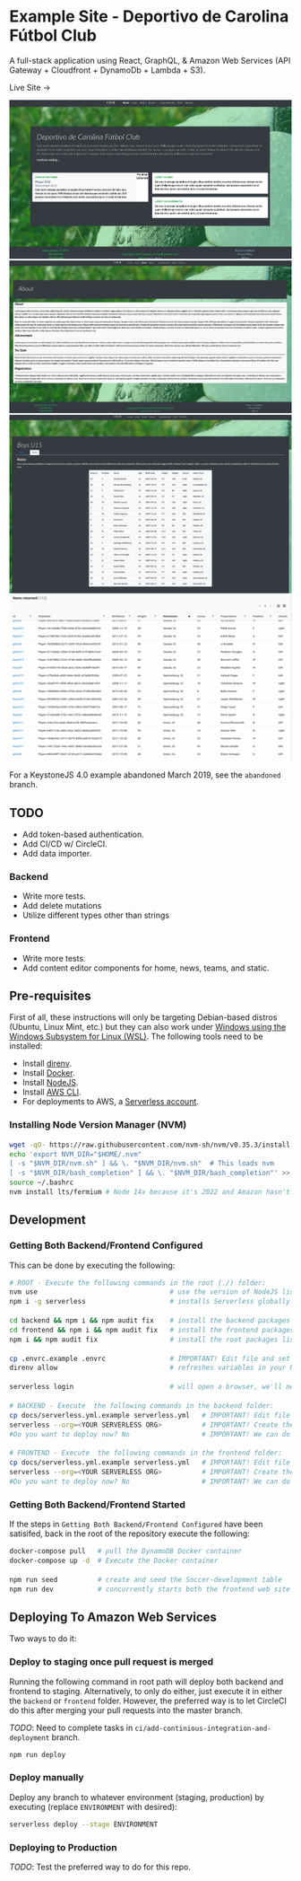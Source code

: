 # Example Site - Deportivo de Carolina Fútbol Club

A full-stack application using React, GraphQL, & Amazon Web Services (API Gateway + Cloudfront + DynamoDb + Lambda + S3).

Live Site -> 

![text](images/frontend-1.png)
![text](images/frontend-2.png)
![text](images/frontend-3.png)
![text](images/dynamodb-1.png)

For a KeystoneJS 4.0 example abandoned March 2019, see the `abandoned` branch.

## TODO

- Add token-based authentication.
- Add CI/CD w/ CircleCI.
- Add data importer.

### Backend

- Write more tests.
- Add delete mutations
- Utilize different types other than strings

### Frontend

- Write more tests.
- Add content editor components for home, news, teams, and static.

## Pre-requisites

First of all, these instructions will only be targeting Debian-based distros (Ubuntu, Linux Mint, etc.) but they can also work under [Windows using the Windows Subsystem for Linux (WSL)](https://docs.microsoft.com/en-us/windows/wsl/about).  The following tools need to be installed:

- Install [direnv](https://direnv.net).
- Install [Docker](https://www.docker.com).
- Install [NodeJS](https://nodejs.org/en/download/).
- Install [AWS CLI](https://docs.aws.amazon.com/cli/latest/userguide/cli-chap-getting-started.html).
- For deployments to AWS, a [Serverless account](https://app.serverless.com/).

### Installing Node Version Manager (NVM)

```bash
wget -qO- https://raw.githubusercontent.com/nvm-sh/nvm/v0.35.3/install.sh | bash
echo 'export NVM_DIR="$HOME/.nvm"
[ -s "$NVM_DIR/nvm.sh" ] && \. "$NVM_DIR/nvm.sh"  # This loads nvm
[ -s "$NVM_DIR/bash_completion" ] && \. "$NVM_DIR/bash_completion"' >> ~/.bashrc
source ~/.bashrc
nvm install lts/fermium # Node 14x because it's 2022 and Amazon hasn't upgraded their framework yet...
```

## Development

### Getting Both Backend/Frontend Configured

This can be done by executing the following:

```bash
# ROOT - Execute the following commands in the root (./) folder:
nvm use                                 # use the version of NodeJS listed in .nvmrc
npm i -g serverless                     # installs Serverless globally to your lts/fermium install

cd backend && npm i && npm audit fix    # install the backend packages listed in package.json
cd frontend && npm i && npm audit fix   # install the frontend packages listed in package.json
npm i && npm audit fix                  # install the root packages listed in package.json

cp .envrc.example .envrc                # IMPORTANT! Edit file and set your environment variables in .envrc
direnv allow                            # refreshes variables in your PATH

serverless login                        # will open a browser, we'll need to be logged in for backend/frontend steps

# BACKEND - Execute  the following commands in the backend folder:
cp docs/serverless.yml.example serverless.yml   # IMPORTANT! Edit file and set your Serverless 'org' in severless.yml
serverless --org=<YOUR SERVERLESS ORG>          # IMPORTANT! Create the app/service on Serverless.com. 
#Do you want to deploy now? No                  # IMPORTANT! We can do this later.     

# FRONTEND - Execute  the following commands in the frontend folder:
cp docs/serverless.yml.example serverless.yml   # IMPORTANT! Edit file and set your Serverless 'org' in severless.yml
serverless --org=<YOUR SERVERLESS ORG>          # IMPORTANT! Create the app/service on Serverless.com.   
#Do you want to deploy now? No                  # IMPORTANT! We can do this later.     
```

### Getting Both Backend/Frontend Started

If the steps in `Getting Both Backend/Frontend Configured` have been satisifed, back in the root of the repository execute the following:

```bash
docker-compose pull   # pull the DynamoDB Docker container
docker-compose up -d  # Execute the Docker container

npm run seed          # create and seed the Soccer-development table
npm run dev           # concurrently starts both the frontend web site and backend api.
```

## Deploying To Amazon Web Services

Two ways to do it:

### Deploy to staging once pull request is merged

Running the following command in root path will deploy both backend and frontend to staging.  Alternatively, to only do either, just execute it in either the `backend` or `frontend` folder. However, the preferred way is to let CircleCI do this after merging your pull requests into the master branch.

_TODO_:  Need to complete tasks in `ci/add-continious-integration-and-deployment` branch.

```bash
npm run deploy
```

### Deploy manually

Deploy any branch to whatever environment (staging, production) by executing (replace `ENVIRONMENT` with desired):

```bash
serverless deploy --stage ENVIRONMENT
```

### Deploying to Production

_TODO_: Test the preferred way to do for this repo.
